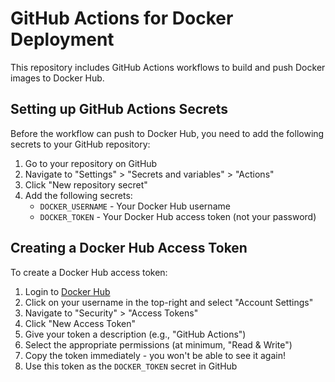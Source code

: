 # GitHub Actions for Docker Deployment

This repository includes GitHub Actions workflows to build and push Docker images to Docker Hub.

## Setting up GitHub Actions Secrets

Before the workflow can push to Docker Hub, you need to add the following secrets to your GitHub repository:

1. Go to your repository on GitHub
2. Navigate to "Settings" > "Secrets and variables" > "Actions"
3. Click "New repository secret"
4. Add the following secrets:
   - `DOCKER_USERNAME` - Your Docker Hub username
   - `DOCKER_TOKEN` - Your Docker Hub access token (not your password)

## Creating a Docker Hub Access Token

To create a Docker Hub access token:

1. Login to [Docker Hub](https://hub.docker.com)
2. Click on your username in the top-right and select "Account Settings"
3. Navigate to "Security" > "Access Tokens"
4. Click "New Access Token"
5. Give your token a description (e.g., "GitHub Actions")
6. Select the appropriate permissions (at minimum, "Read & Write")
7. Copy the token immediately - you won't be able to see it again!
8. Use this token as the `DOCKER_TOKEN` secret in GitHub
